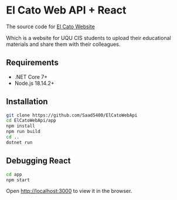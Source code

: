 # El Cato Web API + React

The source code for [El Cato Website](https://elcato.azurewebsites.net)

Which is a website for UQU CIS students to upload their educational materials and share them with their colleagues.

## Requirements

- .NET Core 7+
- Node.js 18.14.2+

## Installation

```bash
git clone https://github.com/Saad5400/ElCatoWebApi
cd ElCatoWebApi/app
npm install
npm run build
cd ..
dotnet run
```

## Debugging React

```bash
cd app
npm start
```

Open [http://localhost:3000](http://localhost:3000) to view it in the browser.
